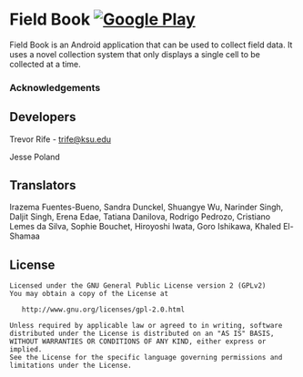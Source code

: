 # Field Book [![Google Play](http://developer.android.com/images/brand/en_generic_rgb_wo_45.png)](https://play.google.com/store/apps/details?id=com.fieldbook.tracker)
Field Book is an Android application that can be used to collect field data. It uses a novel collection system that only displays a single cell to be collected at a time.

### Acknowledgements
## Developers
Trevor Rife - trife@ksu.edu

Jesse Poland

## Translators
Irazema Fuentes-Bueno,  Sandra Dunckel,  Shuangye Wu,  Narinder Singh,  Daljit Singh,  Erena Edae,  Tatiana Danilova,  Rodrigo Pedrozo,  Cristiano Lemes da Silva,  Sophie Bouchet,  Hiroyoshi Iwata,  Goro Ishikawa,  Khaled El-Shamaa

## License
    Licensed under the GNU General Public License version 2 (GPLv2)
    You may obtain a copy of the License at

       http://www.gnu.org/licenses/gpl-2.0.html

    Unless required by applicable law or agreed to in writing, software
    distributed under the License is distributed on an "AS IS" BASIS,
    WITHOUT WARRANTIES OR CONDITIONS OF ANY KIND, either express or implied.
    See the License for the specific language governing permissions and
    limitations under the License.

